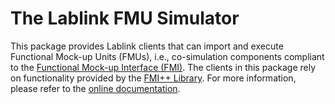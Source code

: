 # The Lablink FMU Simulator

This package provides Lablink clients that can import and execute Functional Mock-up Units (FMUs), i.e., co-simulation components compliant to the [Functional Mock-up Interface (FMI)](https://fmi-standard.org/).
The clients in this package rely on functionality provided by the [FMI++ Library](http://fmipp.sourceforge.net).
For more information, please refer to the [online documentation](https://ait-lablink.readthedocs.io/projects/lablink-fmusim).
